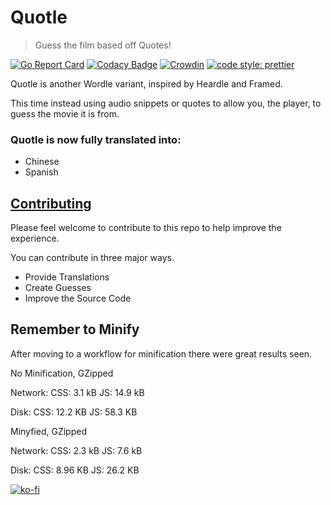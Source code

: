 # Quotle

> Guess the film based off Quotes!

[![Go Report Card](https://goreportcard.com/badge/github.com/confused-Techie/Quotle)](https://goreportcard.com/report/github.com/confused-Techie/Quotle)
[![Codacy Badge](https://app.codacy.com/project/badge/Grade/7df0bea0b9f2422da172090026b4fe74)](https://www.codacy.com/gh/confused-Techie/Quotle/dashboard?utm_source=github.com&utm_medium=referral&utm_content=confused-Techie/Quotle&utm_campaign=Badge_Grade)
[![Crowdin](https://badges.crowdin.net/quotle/localized.svg)](https://crowdin.com/project/quotle)
[![code style: prettier](https://img.shields.io/badge/code_style-prettier-ff69b4.svg?style=flat-square)](https://github.com/prettier/prettier)

Quotle is another Wordle variant, inspired by Heardle and Framed.

This time instead using audio snippets or quotes to allow you, the player, to guess the movie it is from.

### Quotle is now fully translated into:

- Chinese
- Spanish

## [Contributing](https://github.com/confused-Techie/Quotle/blob/main/docs/CONTRIBUTING.md)

Please feel welcome to contribute to this repo to help improve the experience.

You can contribute in three major ways.

- Provide Translations
- Create Guesses
- Improve the Source Code

## Remember to Minify

After moving to a workflow for minification there were great results seen.

No Minification, GZipped

Network:
CSS: 3.1 kB
JS: 14.9 kB

Disk:
CSS: 12.2 KB
JS: 58.3 KB

Minyfied, GZipped

Network:
CSS: 2.3 kB
JS: 7.6 kB

Disk:
CSS: 8.96 KB
JS: 26.2 KB

[![ko-fi](https://ko-fi.com/img/githubbutton_sm.svg)](https://ko-fi.com/U7U0CHFPZ)
